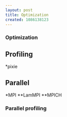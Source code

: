 ```yaml
---
layout: post
title: Optimization
created: 1086138123
---
```

### Optimization

## Profiling
*pixie

## Parallel
*MPI
**LamMPI
**MPICH

### Parallel profiling


